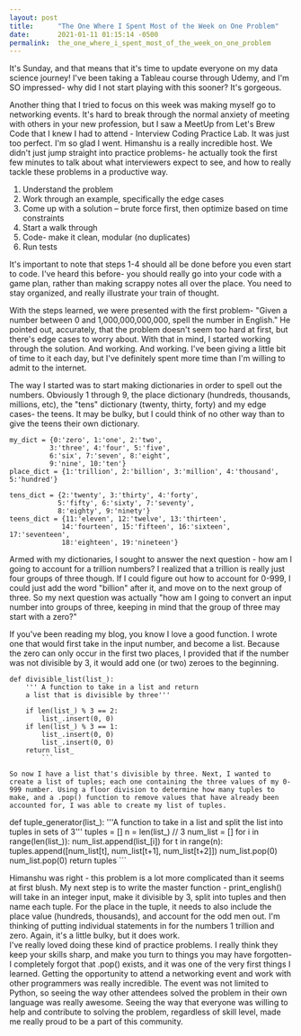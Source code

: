 ```yaml
---
layout: post
title:      "The One Where I Spent Most of the Week on One Problem"
date:       2021-01-11 01:15:14 -0500
permalink:  the_one_where_i_spent_most_of_the_week_on_one_problem
---
```



It's Sunday, and that means that it's time to update everyone on my data science journey! I've been taking a Tableau course through Udemy, and I'm SO impressed- why did I not start playing with this sooner? It's gorgeous. 

Another thing that I tried to focus on this week was making myself go to networking events. It's hard to break through the normal anxiety of meeting with others in your new profession, but I saw a MeetUp from Let's Brew Code that I knew I had to attend - Interview Coding Practice Lab. It was just too perfect. I'm so glad I went. Himanshu is a really incredible host. We didn't just jump straight into practice problems- he actually took the first few minutes to talk about what interviewers expect to see, and how to really tackle these problems in a productive way. 
1. Understand the problem
2. Work through an example, specifically the edge cases
3. Come up with a solution – brute force first, then optimize based on time constraints
4. Start a walk through
5. Code-  make it clean, modular (no duplicates)
6. Run tests

It's important to note that steps 1-4 should all be done before you even start to code. I've heard this before- you should really go into your code with a game plan, rather than making scrappy notes all over the place. You need to stay organized, and really illustrate your train of thought. 

With the steps learned, we were presented with the first problem- "Given a number between 0 and 1,000,000,000,000, spell the number in English." He pointed out, accurately, that the problem doesn't seem too hard at first, but there's edge cases to worry about. With that in mind, I started working through the solution. And working. And working. I've been giving a little bit of time to it each day, but I've definitely spent more time than I'm willing to admit to the internet. 

The way I started was to start making dictionaries in order to spell out the numbers. Obviously 1 through 9, the place dictionary (hundreds, thousands, millions, etc), the "tens" dictionary (twenty, thirty, forty) and my edge cases- the teens. It may be bulky, but I could think of no other way than to give the teens their own dictionary. 
```
my_dict = {0:'zero', 1:'one', 2:'two',
          3:'three', 4:'four', 5:'five',
          6:'six', 7:'seven', 8:'eight',
          9:'nine', 10:'ten'}
place_dict = {1:'trillion', 2:'billion', 3:'million', 4:'thousand', 5:'hundred'}

tens_dict = {2:'twenty', 3:'thirty', 4:'forty',
            5:'fifty', 6:'sixty', 7:'seventy',
            8:'eighty', 9:'ninety'}
teens_dict = {11:'eleven', 12:'twelve', 13:'thirteen',
             14:'fourteen', 15:'fifteen', 16:'sixteen', 17:'seventeen',
             18:'eighteen', 19:'nineteen'}
```

Armed with my dictionaries, I sought to answer the next question - how am I going to account for a trillion numbers? I realized that a trillion is really just four groups of three though. If I could figure out how to account for 0-999, I could just add the word "billion" after it, and move on to the next group of three. So my next question was actually "how am I going to convert an input number into groups of three, keeping in mind that the group of three may start with a zero?"

If you've been reading my blog, you know I love a good function. I wrote one that would first take in the input number, and become a list. Because the zero can only occur in the first two places, I provided that if the number was not divisible by 3, it would add one (or two) zeroes to the beginning. 
```
def divisible_list(list_):
    ''' A function to take in a list and return 
    a list that is divisible by three'''

    if len(list_) % 3 == 2:
        list_.insert(0, 0)
    if len(list_) % 3 == 1:
        list_.insert(0, 0)
        list_.insert(0, 0)
    return list_
		```  
		
So now I have a list that's divisible by three. Next, I wanted to create a list of tuples; each one containing the three values of my 0-999 number. Using a floor division to determine how many tuples to make, and a .pop() function to remove values that have already been accounted for, I was able to create my list of tuples.  

```
def tuple_generator(list_):
    '''A function to take in a list and split 
    the list into tuples in sets of 3'''
    tuples = []
    n = len(list_) // 3
    num_list = []
    for i in range(len(list_)):
        num_list.append(list_[i])
    for t in range(n):
        tuples.append([num_list[t], num_list[t+1], num_list[t+2]])
        num_list.pop(0)
        num_list.pop(0)
    return tuples 
		``` 
		
Himanshu was right - this problem is a lot more complicated than it seems at first blush. My next step is to write the master function - print_english() will take in an integer input, make it divisible by 3, split into tuples and then name each tuple. For the place in the tuple, it needs to also include the place value (hundreds, thousands), and account for the odd men out. I'm thinking of putting individual statements in for the numbers 1 trillion and zero. Again, it's a little bulky, but it does work.  
I've really loved doing these kind of practice problems. I really think they keep your skills sharp, and make you turn to things you may have forgotten- I completely forgot that .pop() exists, and it was one of the very first things I learned. Getting the opportunity to attend a networking event and work with other programmers was really incredible. The event was not limited to Python, so seeing the way other attendees solved the problem in their own language was really awesome. Seeing the way that everyone was willing to help and contribute to solving the problem, regardless of skill level, made me really proud to be a part of this community. 
	
		
